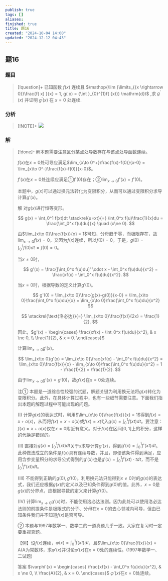 ```yaml
---
publish: true
tags: []
aliases: 
finished: true
title: 题16
created: "2024-10-04 14:00"
updated: "2024-12-12 04:43"
---
```

## 题16
### 题目
> [!question]+
> 已知函数 $f( x)$ 连续且 $\mathop{\lim }\limits_{{x \rightarrow 0}}\frac{f( x) }{x} = 1, g( x) = {\int }_{0}^{1}f( {xt}) \mathrm{d}t$ ,求 ${g}^{\prime }( x)$ 并证明 ${g}^{\prime }( x)$ 在 $x = 0$ 处连续.
### 分析
> [!NOTE]+
> ![](https://img.hwenyi.live/202412121242930.webp)
### 解
> [!done]-
> 解本题需要注意区分某点处导数存在与该点处导函数连续。
> 
> $f(x)$在$x=0$处可导应满足$\lim_{x\to 0^+}\frac{f(x)-f(0)}{x-0} = \lim_{x\to 0^-}\frac{f(x)-f(0)}{x-0}$。
> 
> $f'(x)$在$x=0$处连续应满足①$f'(0)$存在；②$\lim_{x\to 0}f'(x) = f'(0)$。
> 
> 本题中，$g(x)$可以通过换元法转化为变限积分，从而可以通过变限积分求导计算$g'(x)$。
> 
> 解 对$g(x)$进行恒等变形。
> 
> $$
> g(x) = \int_0^1 f(xt)dt \stackrel{u=xt}{=} \int_0^x f(u)\frac{1}{x}du = \frac{\int_0^x f(u)du}{x} \quad (x\ne 0).
> $$
> 
> 由$\lim_{x\to 0}\frac{f(x)}{x} = 1$可知，分母趋于零，而极限存在，故$\lim_{x\to 0}f(x) = 0$。又因为$f(x)$连续，所以$f(0) = 0$。于是，$g(0) = \int_0^1 f(0)dt = f(0) = 0$。
> 
> 当$x \ne 0$时，
> 
> $$
> g'(x) = \frac{[\int_0^x f(u)du]' \cdot x - \int_0^x f(u)du}{x^2} = \frac{xf(x) - \int_0^x f(u)du}{x^2}.
> $$
> 
> 当$x=0$时，根据导数的定义计算$g'(0)$。
> 
> $$
> g'(0) = \lim_{x\to 0}\frac{g(x)-g(0)}{x-0} = \lim_{x\to 0}\frac{\int_0^x f(u)du}{x} = \lim_{x\to 0}\frac{\int_0^x f(u)du}{x^2}
> $$
> 
> $$
> \stackrel{\text{洛必达}}{=} \lim_{x\to 0}\frac{f(x)}{2x} = \frac{1}{2}.
> $$
> 
> 因此，$g'(x) = \begin{cases} \frac{xf(x) - \int_0^x f(u)du}{x^2}, & x \ne 0, \\ \frac{1}{2}, & x = 0. \end{cases}$
> 
> 计算$\lim_{x\to 0}g'(x)$。
> 
> $$
> \lim_{x\to 0}g'(x) = \lim_{x\to 0}\frac{xf(x) - \int_0^x f(u)du}{x^2} = \lim_{x\to 0}\frac{f(x)}{x} - \lim_{x\to 0}\frac{\int_0^x f(u)du}{x^2} = 1 - \frac{1}{2} = \frac{1}{2}.
> $$
> 
> 由于$\lim_{x\to 0}g'(x) = g'(0)$，故$g'(x)$在$x=0$处连续。
> 
> 注① 本题是一道综合性较强的试题，解题关键为利用换元法将$g(x)$转化为变限积分。此外，在具体计算过程中，也有一些细节需要注意。下面我们指出本题的解题过程中可能出现的问题。
> 
> (I) 计算$g(x)$的表达式时，利用$\lim_{x\to 0}\frac{f(x)}{x} = 1$得到$f(x) = x + o(x)$，从而将$f(x) = x + o(x)$或$f(x) = x$代入$g(x) = \int_0^1 f(xt)dt$。要注意：$f(x) = x + o(x)$仅在$x=0$附近有意义。对于$f(x)$在区间$[0,1]$上的积分，这样的代换是错误的。
> 
> (II) 直接对$g(x) = \int_0^1 f(xt)dt$关于$x$求导计算$g'(x)$，得到$g'(x) = \int_0^1 f'(xt)dt$。此种做法成立的条件是$f(x)$具有连续导数，并且，即便该条件得到满足，应用含参变量积分的求导公式得到的$g'(x)$也是$g'(x) = \int_0^1 f'(xt)\cdot t dt$，而不是$\int_0^1 f'(xt)dt$。
> 
> (III) 不能得到正确的$g(0), g'(0)$。利用换元法只能得到$x\ne 0$时的$g(x)$的表达式，我们还应根据$g(x)$的定义以及已知条件得到$g(0)$的值。此外，$x=0$是$g(x)$的分界点，应根据导数的定义来计算$g'(0)$。
> 
> (IV) 计算$\lim_{x\to 0}g'(x)$时，不能使用洛必达法则。因为此处可以使用洛必达法则的前提条件是极限式的分子、分母在$x=0$的去心邻域内可导，但由已知条件我们并不知道$f(x)$是否可导。
> 
> ② 本题与1997年数学一、数学二的一道真题几乎一致。大家在复习时一定要重视真题。
> 
> 【例】设$f(x)$连续，$\varphi(x) = \int_0^1 f(xt)dt$，且$\lim_{x\to 0}\frac{f(x)}{x} = A(A为常数)$，求$\varphi'(x)$并讨论$\varphi'(x)$在$x=0$处的连续性。(1997年数学一、二试题)
> 
> 答案 $\varphi'(x) = \begin{cases} \frac{xf(x) - \int_0^x f(u)du}{x^2}, & x \ne 0, \\ \frac{A}{2}, & x = 0. \end{cases}$ $\varphi'(x)$在$x=0$处连续。